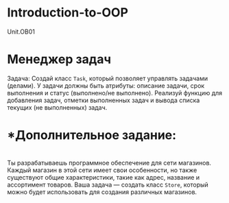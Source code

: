 # Introduction-to-OOP
 Unit.OB01 
# Менеджер задач
Задача: Создай класс `Task`, который позволяет управлять задачами (делами).
У задачи должны быть атрибуты: описание задачи, срок выполнения и статус (выполнено/не выполнено).
Реализуй функцию для добавления задач, отметки выполненных задач и вывода списка текущих (не выполненных) задач.

# *Дополнительное задание:
# 
Ты разрабатываешь программное обеспечение для сети магазинов. Каждый магазин в этой сети имеет свои особенности, 
но также существуют общие характеристики, такие как адрес, название и ассортимент товаров. 
Ваша задача — создать класс `Store`, который можно будет использовать для создания различных магазинов.